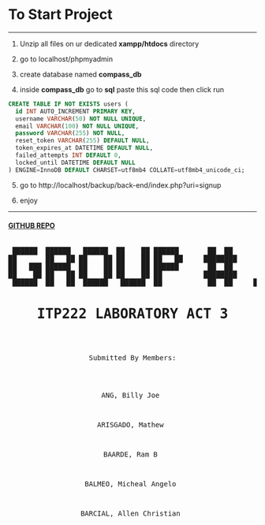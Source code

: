 # To Start Project

---

1. Unzip all files on ur dedicated **xampp/htdocs** directory

2. go to localhost/phpmyadmin

3. create database named **compass_db**

4. inside **compass_db** go to **sql** paste this sql code then click run

```sql
CREATE TABLE IF NOT EXISTS users (
  id INT AUTO_INCREMENT PRIMARY KEY,
  username VARCHAR(50) NOT NULL UNIQUE,
  email VARCHAR(100) NOT NULL UNIQUE,
  password VARCHAR(255) NOT NULL,
  reset_token VARCHAR(255) DEFAULT NULL,
  token_expires_at DATETIME DEFAULT NULL,
  failed_attempts INT DEFAULT 0,
  locked_until DATETIME DEFAULT NULL
) ENGINE=InnoDB DEFAULT CHARSET=utf8mb4 COLLATE=utf8mb4_unicode_ci;

```

5. go to http://localhost/backup/back-end/index.php?uri=signup

6. enjoy

---

#### [GITHUB REPO](https://github.com/tcker/ITP222-finalproj) 


<pre align="center">
                                    
 ██████  ██████   ██████  ██    ██ ██████       ██  ██       ██ 
██       ██   ██ ██    ██ ██    ██ ██   ██     ████████     ███ 
██   ███ ██████  ██    ██ ██    ██ ██████       ██  ██       ██ 
██    ██ ██   ██ ██    ██ ██    ██ ██          ████████      ██ 
 ██████  ██   ██  ██████   ██████  ██           ██  ██     ██████ 
<h1> ITP222 LABORATORY ACT 3 </h1>
                                                                                                       
<p> Submitted By Members: </p> 

<p>ANG, Billy Joe </p>
<p>ARISGADO, Mathew </p>
<p>BAARDE, Ram B </p>
<p>BALMEO, Micheal Angelo </p>
<p>BARCIAL, Allen Christian </p>


</pre>
